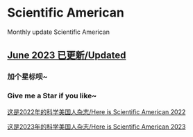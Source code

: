 # Scientific American
Monthly update Scientific American

## [June 2023 已更新/Updated](https://github.com/ThomasSu1/Scientific_American/blob/main/2023/Scientific%20American-2023.6.pdf)



### 加个**星标**呗~
### Give me a **Star** if you like~

[这是2022年的科学美国人杂志/Here is Scientific American 2022](https://github.com/ThomasSu1/Scientific_American/tree/main/2022)

[这是2023年的科学美国人杂志/Here is Scientific American 2023](https://github.com/ThomasSu1/Scientific_American/tree/main/2023)

